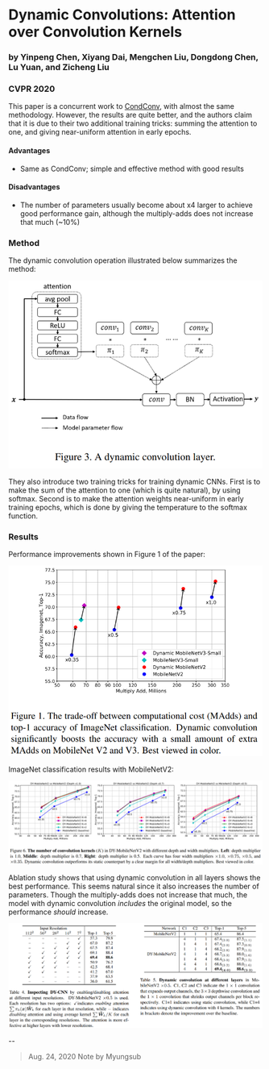 # Dynamic Convolutions: Attention over Convolution Kernels
### by Yinpeng Chen, Xiyang Dai, Mengchen Liu, Dongdong Chen, Lu Yuan, and Zicheng Liu
### CVPR 2020

This paper is a concurrent work to [CondConv](./condconv.md), with almost the same methodology.
However, the results are quite better, and the authors claim that it is due to their two additional training tricks: summing the attention to one, and giving near-uniform attention in early epochs.

#### Advantages

- Same as CondConv; simple and effective method with good results

#### Disadvantages

- The number of parameters usually become about x4 larger to achieve good performance gain, although the multiply-adds does not increase that much (~10%)


### Method

The dynamic convolution operation illustrated below summarizes the method:

![operation](../img/dynamic-conv-attention/dynamic-convolution-layer.png)

They also introduce two training tricks for training dynamic CNNs.
First is to make the sum of the attention to one (which is quite natural), by using softmax.
Second is to make the attention weights near-uniform in early training epochs, which is done by giving the temperature to the softmax function.

### Results

Performance improvements shown in Figure 1 of the paper:

![fig1](../img/dynamic-conv-attention/fig1.png)

ImageNet classification results with MobileNetV2:

![imagenet](../img/dynamic-conv-attention/results.png)

Ablation study shows that using dynamic convolution in all layers shows the best performance.
This seems natural since it also increases the number of parameters. Though the multiply-adds does not increase that much, the model with dynamic convolution *includes* the original model, so the performance *should* increase.

![ablation](../img/dynamic-conv-attention/ablation.png)

--
> Aug. 24, 2020
> Note by Myungsub
